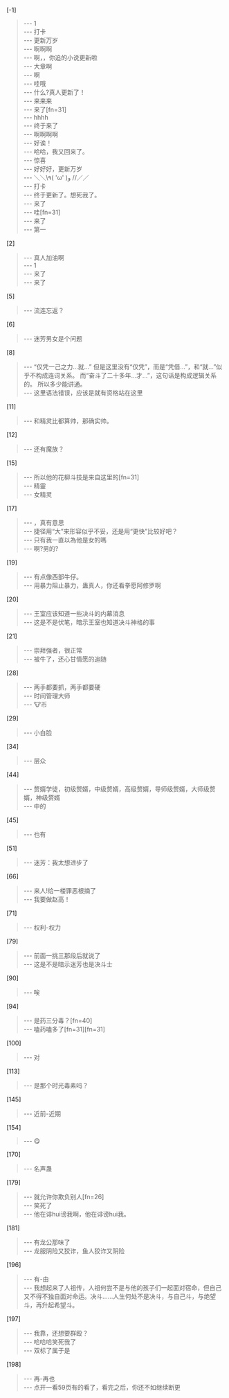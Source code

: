 
[-1] 
>--- 1<br>
>--- 打卡<br>
>--- 更新万岁<br>
>--- 啊啊啊<br>
>--- 啊，，你追的小说更新啦<br>
>--- 大章啊<br>
>--- 啊<br>
>--- 哇哦<br>
>--- 什么?真人更新了！<br>
>--- 来来来<br>
>--- 来了[fn=31]<br>
>--- hhhh<br>
>--- 终于来了<br>
>--- 啊啊啊啊<br>
>--- 好诶！<br>
>--- 哈哈，我又回来了。<br>
>--- 惊喜<br>
>--- 好好好，更新万岁<br>
>--- ＼＼\\٩( 'ω' )و //／／<br>
>--- 打卡<br>
>--- 终于更新了。想死我了。<br>
>--- 来了<br>
>--- 哇[fn=31]<br>
>--- 来了<br>
>--- 第一<br>

[2] 
>--- 真人加油啊<br>
>--- 1<br>
>--- 来了<br>
>--- 来了<br>

[5] 
>--- 流连忘返？<br>

[6] 
>--- 迷芳男女是个问题<br>

[8] 
>--- “仅凭一己之力…就…”
但是这里没有“仅凭”，而是“凭借…”，和“就…”似乎不构成连词关系。
而“奋斗了二十多年…才…”，这句话是构成逻辑关系的。
所以多少能讲通。<br>
>--- 这里语法错误，应该是就有资格站在这里<br>

[11] 
>--- 和精灵比都算帅，那确实帅。<br>

[12] 
>--- 还有魔族？<br>

[15] 
>--- 所以他的花柳斗技是来自这里的[fn=31]<br>
>--- 精靈<br>
>--- 女精灵<br>

[17] 
>--- ，真有意思<br>
>--- 捷径用“大”来形容似乎不妥，还是用“更快”比较好吧？<br>
>--- 只有我一直以為他是女的嗎<br>
>--- 啊?男的?<br>

[19] 
>--- 有点像西部牛仔。<br>
>--- 用暴力阻止暴力，蛊真人，你还看拳愿阿修罗啊<br>

[20] 
>--- 王室应该知道一些决斗的内幕消息<br>
>--- 这是不是伏笔，暗示王室也知道决斗神格的事<br>

[21] 
>--- 崇拜强者，很正常<br>
>--- 被牛了，还心甘情愿的追随<br>

[28] 
>--- 两手都要抓，两手都要硬<br>
>--- 时间管理大师<br>
>--- 🐮币<br>

[29] 
>--- 小白脸<br>

[34] 
>--- 层众<br>

[44] 
>--- 赘婿学徒，初级赘婿，中级赘婿，高级赘婿，导师级赘婿，大师级赘婿，神级赘婿<br>
>--- 中的<br>

[45] 
>--- 也有<br>

[51] 
>--- 迷芳：我太想进步了<br>

[66] 
>--- 来人!给一楼罪恶根摘了<br>
>--- 我要做赵高！<br>

[71] 
>--- 权利-权力<br>

[79] 
>--- 前面一挑三那段后就说了<br>
>--- 这是不是暗示迷芳也是决斗士<br>

[90] 
>--- 唉<br>

[94] 
>--- 是药三分毒？[fn=40]<br>
>--- 嗑药嗑多了[fn=31][fn=31]<br>

[100] 
>--- 对<br>

[113] 
>--- 是那个时光毒素吗？<br>

[145] 
>--- 近前-近期<br>

[154] 
>--- 😋<br>

[170] 
>--- 名声蛊<br>

[179] 
>--- 就允许你欺负别人[fn=26]<br>
>--- 笑死了<br>
>--- 他在诽hui谤我啊，他在诽谤hui我。<br>

[181] 
>--- 有龙公那味了<br>
>--- 龙服阴险又狡诈，鱼人狡诈又阴险<br>

[196] 
>--- 有-由<br>
>--- 我想起来了人祖传，人祖何尝不是与他的孩子们一起面对宿命，但自己又不得不独自面对命运。决斗……人生何处不是决斗，与自己斗，与绝望斗，再升起希望斗。<br>

[197] 
>--- 我靠，还想要群殴？<br>
>--- 哈哈哈笑死我了<br>
>--- 双标了属于是<br>

[198] 
>--- 再-再也<br>
>--- 点开一看59页有的看了，看完之后，你还不如继续断更<br>
